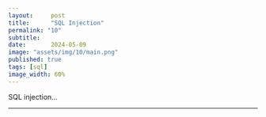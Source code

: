 ```yaml
---
layout:     post
title:      "SQL Injection"
permalink: "10"
subtitle:   
date:       2024-05-09
image: "assets/img/10/main.png"
published: true
tags: [sql]
image_width: 60%
---
```


SQL injection...
 
_____
